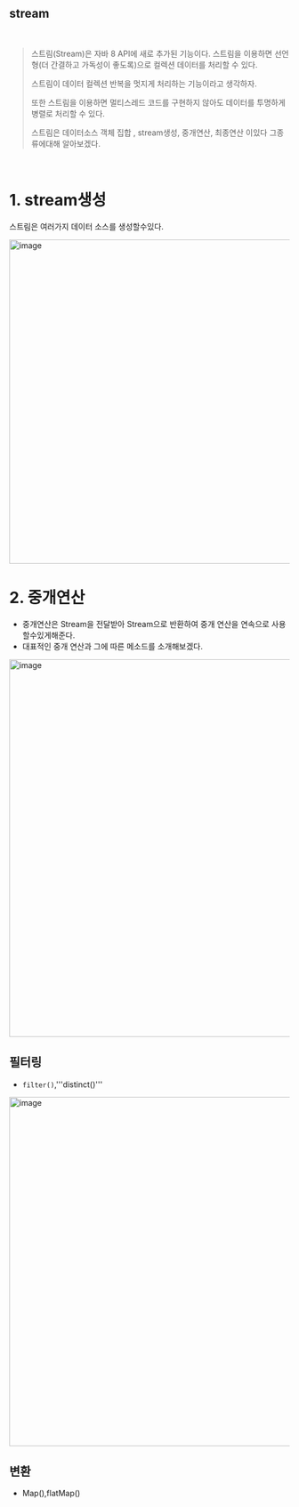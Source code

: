 ## stream

<br/>

> 스트림(Stream)은 자바 8 API에 새로 추가된 기능이다. 스트림을 이용하면 선언형(더 간결하고 가독성이 좋도록)으로 컬렉션 데이터를 처리할 수 있다.
> 
>스트림이 데이터 컬렉션 반복을 멋지게 처리하는 기능이라고 생각하자.
> 
>또한 스트림을 이용하면 멀티스레드 코드를 구현하지 않아도 데이터를 투명하게 병렬로 처리할 수 있다.
>
> 스트림은 데이터소스 객체 집합 , stream생성, 중개연산, 최종연산 이있다 그종류에대해 알아보겠다.
> 


<br/>

# 1. stream생성

스트림은 여러가지 데이터 소스를 생성할수있다.


<img width="583" alt="image" src="https://github.com/inhoru/TIL/assets/126074577/73125fa1-6f90-4539-be33-35a83f87288f">



<br/>

# 2. 중개연산

- 중개연산은 Stream을 전달받아 Stream으로 반환하여 중개 연산을 연속으로 사용할수있게해준다.
- 대표적인 중개 연산과 그에 따른 메소드를 소개해보겠다.


<img width="679" alt="image" src="https://github.com/inhoru/TIL/assets/126074577/c7ae52f3-3eb9-48cc-b8af-3ce7eb955976">



## 필터링
- <code>filter()</code>,'''distinct()'''
<img width="628" alt="image" src="https://github.com/inhoru/TIL/assets/126074577/de157bf1-5aea-4e53-b5a7-f0d1fe83be7a">


<br/>

## 변환

- Map(),flatMap()



